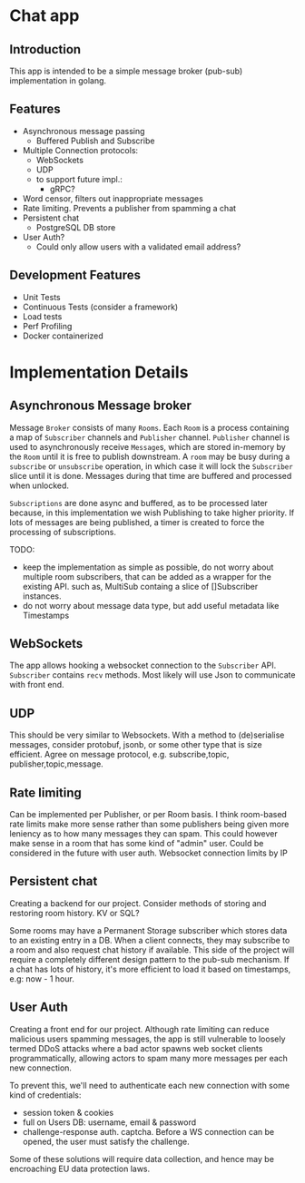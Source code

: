 # Chat app 

## Introduction

This app is intended to be a simple message broker (pub-sub) implementation in golang.


## Features

- Asynchronous message passing
  - Buffered Publish and Subscribe
- Multiple Connection protocols:
  - WebSockets
  - UDP
  - to support future impl.:
    - gRPC?
- Word censor, filters out inappropriate messages
- Rate limiting. Prevents a publisher from spamming a chat
- Persistent chat
  - PostgreSQL DB store
- User Auth?
  - Could only allow users with a validated email address? 

## Development Features
- Unit Tests
- Continuous Tests (consider a framework)
- Load tests
- Perf Profiling
- Docker containerized 

# Implementation Details 

## Asynchronous Message broker

Message `Broker` consists of many `Rooms`. Each `Room` is a process containing a map of `Subscriber` channels and `Publisher` channel.
`Publisher` channel is used to asynchronously receive `Message`s, which are stored in-memory by the `Room` until it is free to publish downstream. A `room` may be busy during a `subscribe` or `unsubscribe` operation, in which case it will lock the `Subscriber` slice until it is done. Messages during that time are buffered and processed when unlocked. 

`Subscriptions` are done async and buffered, as to be processed later because, in this implementation we wish Publishing to take higher priority. If lots of messages are being published, a timer is created to force the processing of subscriptions.

TODO:
- keep the implementation as simple as possible, do not worry about multiple room subscribers, that can be added as a wrapper for the existing API. such as, MultiSub containg a slice of []Subscriber instances.
- do not worry about message data type, but add useful metadata like Timestamps

## WebSockets 

The app allows hooking a websocket connection to the `Subscriber` API. `Subscriber` contains `recv` methods. Most likely will use Json to communicate with front end. 

## UDP 

This should be very similar to Websockets. With a method to (de)serialise messages, consider protobuf, jsonb, or some other type that is size efficient. Agree on message protocol, e.g. subscribe,topic, publisher,topic,message. 

## Rate limiting

Can be implemented per Publisher, or per Room basis. I think room-based rate limits make more sense rather than some publishers being given more leniency as to how many messages they can spam. This could however make sense in a room that has some kind of "admin" user. Could be considered in the future with user auth. 
Websocket connection limits by IP 

## Persistent chat

Creating a backend for our project.
Consider methods of storing and restoring room history. KV or SQL? 

Some rooms may have a Permanent Storage subscriber which stores data to an existing entry in a DB. When a client connects, they may subscribe to a room and also request chat history if available. This side of the project will require a completely different design pattern to the pub-sub mechanism. If a chat has lots of history, it's more efficient to load it based on timestamps, e.g: now - 1 hour.

## User Auth

Creating a front end for our project. 
Although rate limiting can reduce malicious users spamming messages, the app is still vulnerable to loosely termed DDoS attacks where a bad actor spawns web socket clients programmatically, allowing actors to spam many more messages per each new connection. 

To prevent this, we'll need to authenticate each new connection with some kind of credentials:
  - session token & cookies 
  - full on Users DB: username, email & password
  - challenge-response auth. captcha. Before a WS connection can be opened, the user must satisfy the challenge.

Some of these solutions will require data collection, and hence may be encroaching EU data protection laws. 

